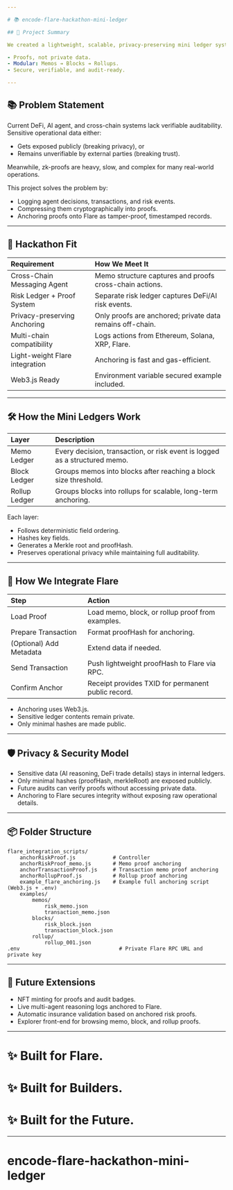```yaml
---

# 📚 encode-flare-hackathon-mini-ledger

## 🎯 Project Summary

We created a lightweight, scalable, privacy-preserving mini ledger system that anchors cryptographic proofs of decisions, transactions, and cross-chain operations onto the Flare blockchain.

- Proofs, not private data.
- Modular: Memos ➔ Blocks ➔ Rollups.
- Secure, verifiable, and audit-ready.

---
```


## 📚 Problem Statement

Current DeFi, AI agent, and cross-chain systems lack verifiable auditability.  
Sensitive operational data either:
- Gets exposed publicly (breaking privacy), or
- Remains unverifiable by external parties (breaking trust).

Meanwhile, zk-proofs are heavy, slow, and complex for many real-world operations.

This project solves the problem by:
- Logging agent decisions, transactions, and risk events.
- Compressing them cryptographically into proofs.
- Anchoring proofs onto Flare as tamper-proof, timestamped records.

---

## 🚀 Hackathon Fit

| Requirement | How We Meet It |
|:---|:---|
| Cross-Chain Messaging Agent | Memo structure captures and proofs cross-chain actions. |
| Risk Ledger + Proof System | Separate risk ledger captures DeFi/AI risk events. |
| Privacy-preserving Anchoring | Only proofs are anchored; private data remains off-chain. |
| Multi-chain compatibility | Logs actions from Ethereum, Solana, XRP, Flare. |
| Light-weight Flare integration | Anchoring is fast and gas-efficient. |
| Web3.js Ready | Environment variable secured example included. |

---

## 🛠 How the Mini Ledgers Work

| Layer | Description |
|:---|:---|
| Memo Ledger | Every decision, transaction, or risk event is logged as a structured memo. |
| Block Ledger | Groups memos into blocks after reaching a block size threshold. |
| Rollup Ledger | Groups blocks into rollups for scalable, long-term anchoring. |

Each layer:
- Follows deterministic field ordering.
- Hashes key fields.
- Generates a Merkle root and proofHash.
- Preserves operational privacy while maintaining full auditability.

---

## 🔗 How We Integrate Flare

| Step | Action |
|:---|:---|
| Load Proof | Load memo, block, or rollup proof from examples. |
| Prepare Transaction | Format proofHash for anchoring. |
| (Optional) Add Metadata | Extend data if needed. |
| Send Transaction | Push lightweight proofHash to Flare via RPC. |
| Confirm Anchor | Receipt provides TXID for permanent public record. |

- Anchoring uses Web3.js.
- Sensitive ledger contents remain private.
- Only minimal hashes are made public.

---

## 🛡️ Privacy & Security Model

- Sensitive data (AI reasoning, DeFi trade details) stays in internal ledgers.
- Only minimal hashes (proofHash, merkleRoot) are exposed publicly.
- Future audits can verify proofs without accessing private data.
- Anchoring to Flare secures integrity without exposing raw operational details.

---

## 📦 Folder Structure

```plaintext
flare_integration_scripts/
    anchorRiskProof.js            # Controller
    anchorRiskProof_memo.js       # Memo proof anchoring
    anchorTransactionProof.js     # Transaction memo proof anchoring
    anchorRollupProof.js          # Rollup proof anchoring
    example_flare_anchoring.js    # Example full anchoring script (Web3.js + .env)
    examples/
        memos/
            risk_memo.json
            transaction_memo.json
        blocks/
            risk_block.json
            transaction_block.json
        rollup/
            rollup_001.json
.env                                # Private Flare RPC URL and private key
```

---

## 📣 Future Extensions

- NFT minting for proofs and audit badges.
- Live multi-agent reasoning logs anchored to Flare.
- Automatic insurance validation based on anchored risk proofs.
- Explorer front-end for browsing memo, block, and rollup proofs.

---

# ✨ Built for Flare.  
# ✨ Built for Builders.  
# ✨ Built for the Future.

---







# encode-flare-hackathon-mini-ledger
